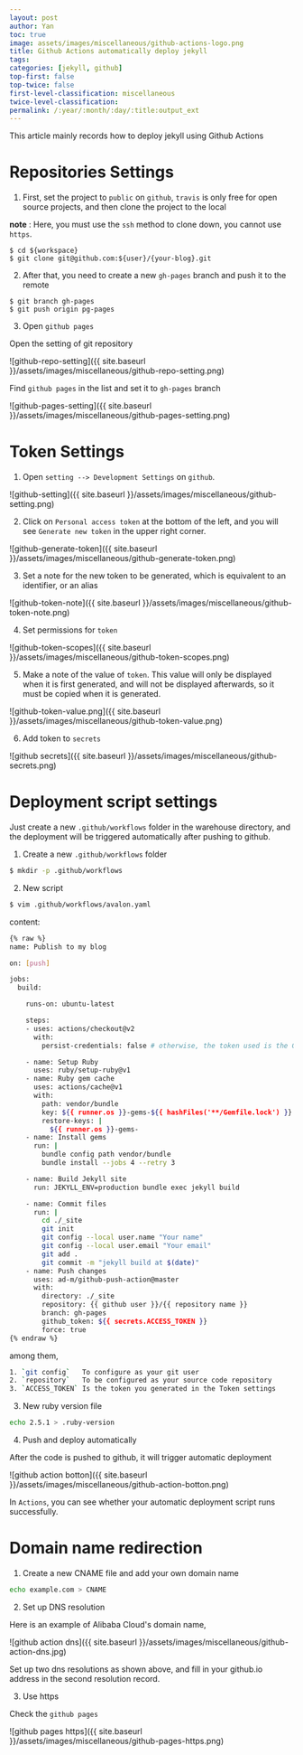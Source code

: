 ```yaml
---
layout: post
author: Yan 
toc: true
image: assets/images/miscellaneous/github-actions-logo.png
title: Github Actions automatically deploy jekyll
tags:
categories: [jekyll, github]
top-first: false
top-twice: false
first-level-classification: miscellaneous
twice-level-classification:
permalink: /:year/:month/:day/:title:output_ext
---
```


This article mainly records how to deploy jekyll using Github Actions

# Repositories Settings

1. First, set the project to `public` on `github`, `travis` is only free for open source projects, and then clone the project to the local

**note** : Here, you must use the `ssh` method to clone down, you cannot use `https`.

```shell
$ cd ${workspace}
$ git clone git@github.com:${user}/{your-blog}.git
```
2. After that, you need to create a new `gh-pages` branch and push it to the remote

```shell
$ git branch gh-pages
$ git push origin pg-pages
```

3. Open `github pages`

Open the setting of git repository

![github-repo-setting]({{ site.baseurl }}/assets/images/miscellaneous/github-repo-setting.png)

Find `github pages` in the list and set it to `gh-pages` branch

![github-pages-setting]({{ site.baseurl }}/assets/images/miscellaneous/github-pages-setting.png)

# Token Settings

1. Open `setting --> Development Settings` on `github`.

![github-setting]({{ site.baseurl }}/assets/images/miscellaneous/github-setting.png)

2. Click on `Personal access token` at the bottom of the left, and you will see `Generate new token` in the upper right corner.

![github-generate-token]({{ site.baseurl }}/assets/images/miscellaneous/github-generate-token.png)

3. Set a note for the new token to be generated, which is equivalent to an identifier, or an alias

![github-token-note]({{ site.baseurl }}/assets/images/miscellaneous/github-token-note.png)

4. Set permissions for `token`

![github-token-scopes]({{ site.baseurl }}/assets/images/miscellaneous/github-token-scopes.png)

5. Make a note of the value of `token`. This value will only be displayed when it is first generated, and will not be displayed afterwards, so it must be copied when it is generated.

![github-token-value.png]({{ site.baseurl }}/assets/images/miscellaneous/github-token-value.png)

6. Add token to `secrets`

![github secrets]({{ site.baseurl }}/assets/images/miscellaneous/github-secrets.png)

# Deployment script settings

Just create a new `.github/workflows` folder in the warehouse directory, and the deployment will be triggered automatically after pushing to github.

1. Create a new `.github/workflows` folder

```sh
$ mkdir -p .github/workflows
```

2. New script

```sh
$ vim .github/workflows/avalon.yaml
```

content:

```sh
{% raw %}
name: Publish to my blog

on: [push]

jobs:
  build:

    runs-on: ubuntu-latest

    steps:
    - uses: actions/checkout@v2
      with:
        persist-credentials: false # otherwise, the token used is the GITHUB_TOKEN, instead of your personal token

    - name: Setup Ruby
      uses: ruby/setup-ruby@v1
    - name: Ruby gem cache
      uses: actions/cache@v1
      with:
        path: vendor/bundle
        key: ${{ runner.os }}-gems-${{ hashFiles('**/Gemfile.lock') }}
        restore-keys: |
          ${{ runner.os }}-gems-
    - name: Install gems
      run: |
        bundle config path vendor/bundle
        bundle install --jobs 4 --retry 3

    - name: Build Jekyll site
      run: JEKYLL_ENV=production bundle exec jekyll build

    - name: Commit files
      run: |
        cd ./_site
        git init
        git config --local user.name "Your name"
        git config --local user.email "Your email"
        git add .
        git commit -m "jekyll build at $(date)"
    - name: Push changes
      uses: ad-m/github-push-action@master
      with:
        directory: ./_site
        repository: {{ github user }}/{{ repository name }}
        branch: gh-pages
        github_token: ${{ secrets.ACCESS_TOKEN }}
        force: true
{% endraw %}
```

among them,

```sh
1. `git config`   To configure as your git user
2. `repository`   To be configured as your source code repository
3. `ACCESS_TOKEN` Is the token you generated in the Token settings
```

3. New ruby version file

```sh
echo 2.5.1 > .ruby-version
```

4. Push and deploy automatically

After the code is pushed to github, it will trigger automatic deployment

![github action botton]({{ site.baseurl }}/assets/images/miscellaneous/github-action-botton.png)

In `Actions`, you can see whether your automatic deployment script runs successfully.

# Domain name redirection

1. Create a new CNAME file and add your own domain name

```sh
echo example.com > CNAME
```

2. Set up DNS resolution

Here is an example of Alibaba Cloud's domain name,

![github action dns]({{ site.baseurl }}/assets/images/miscellaneous/github-action-dns.jpg)

Set up two dns resolutions as shown above, and fill in your github.io address in the second resolution record.

3. Use https

Check the `github pages`

![github pages https]({{ site.baseurl }}/assets/images/miscellaneous/github-pages-https.png)


